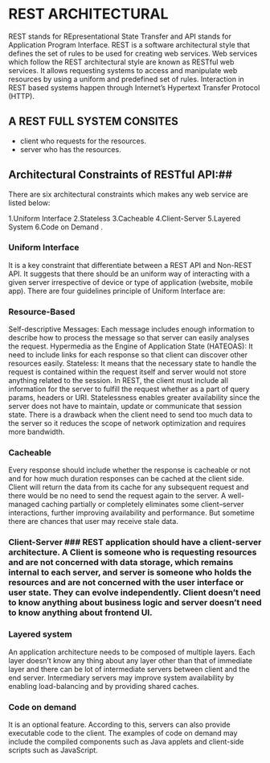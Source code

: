 # REST ARCHITECTURAL #

REST stands for REpresentational State Transfer and API stands for Application Program Interface. REST is a software architectural style that defines the set of rules to be used for creating web services. Web services which follow the REST architectural style are known as RESTful web services. It allows requesting systems to access and manipulate web resources by using a uniform and predefined set of rules. Interaction in REST based systems happen through Internet’s Hypertext Transfer Protocol (HTTP).

 ## A REST FULL SYSTEM CONSITES ##

* client who requests for the resources.
* server who has the resources.


 ## Architectural Constraints of RESTful API:## 
 There are six architectural constraints which makes any web service are listed below:

1.Uniform Interface
2.Stateless
3.Cacheable
4.Client-Server
5.Layered System
6.Code on Demand
.

### Uniform Interface ###  
It is a key constraint that differentiate between a REST API and Non-REST API. It suggests that there should be an uniform way of interacting with a given server irrespective of device or type of application (website, mobile app).
There are four guidelines principle of Uniform Interface are:

### Resource-Based ###

 Self-descriptive Messages: Each message includes enough information to describe how to process the message so that server can easily analyses the request.
Hypermedia as the Engine of Application State (HATEOAS): It need to include links for each response so that client can discover other resources easily.
Stateless: It means that the necessary state to handle the request is contained within the request itself and server would not store anything related to the session. In REST, the client must include all information for the server to fulfill the request whether as a part of query params, headers or URI. Statelessness enables greater availability since the server does not have to maintain, update or communicate that session state. There is a drawback when the client need to send too much data to the server so it reduces the scope of network optimization and requires more bandwidth.

### Cacheable ###
Every response should include whether the response is cacheable or not and for how much duration responses can be cached at the client side. Client will return the data from its cache for any subsequent request and there would be no need to send the request again to the server. A well-managed caching partially or completely eliminates some client–server interactions, further improving availability and performance. But sometime there are chances that user may receive stale data.

### Client-Server ###  REST application should have a client-server architecture. A Client is someone who is requesting resources and are not concerned with data storage, which remains internal to each server, and server is someone who holds the resources and are not concerned with the user interface or user state. They can evolve independently. Client doesn’t need to know anything about business logic and server doesn’t need to know anything about frontend UI.

### Layered system ### 
An application architecture needs to be composed of multiple layers. Each layer doesn’t know any thing about any layer other than that of immediate layer and there can be lot of intermediate servers between client and the end server. Intermediary servers may improve system availability by enabling load-balancing and by providing shared caches.

### Code on demand ### 
It is an optional feature. According to this, servers can also provide executable code to the client. The examples of code on demand may include the compiled components such as Java applets and client-side scripts such as JavaScript.
